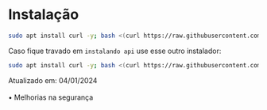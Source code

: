 # Instalação
```sh
sudo apt install curl -y; bash <(curl https://raw.githubusercontent.com/endblack/ApiWa/main/i.sh)
```
Caso fique travado em ```instalando api``` use esse outro instalador:
```sh
sudo apt install curl -y; bash <(curl https://raw.githubusercontent.com/endblack/ApiWa/main/i2.sh)
```

Atualizado em: 04/01/2024 <br></br>
• Melhorias na segurança
